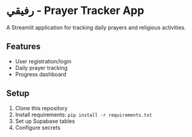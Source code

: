 # رفيقي - Prayer Tracker App

A Streamlit application for tracking daily prayers and religious activities.

## Features
- User registration/login
- Daily prayer tracking
- Progress dashboard

## Setup
1. Clone this repository
2. Install requirements: `pip install -r requirements.txt`
3. Set up Supabase tables
4. Configure secrets
